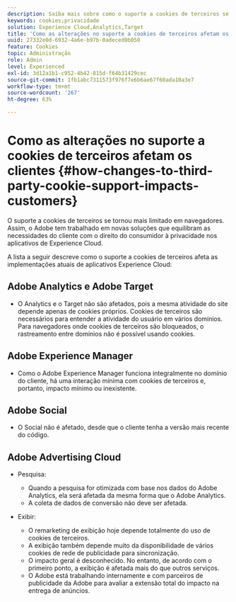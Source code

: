 ```yaml
---
description: Saiba mais sobre como o suporte a cookies de terceiros se tornou cada vez mais limitado nos navegadores.
keywords: cookies;privacidade
solution: Experience Cloud,Analytics,Target
title: 'Como as alterações no suporte a cookies de terceiros afetam os clientes  '
uuid: 27332e0d-6932-4a6e-b97b-0adeced0b050
feature: Cookies
topic: Administração
role: Admin
level: Experienced
exl-id: 3d12a1b1-c952-4b42-815d-f64b31429cec
source-git-commit: 1fb1abc7311573f976f7e6b6ae67f60ada10a3e7
workflow-type: tm+mt
source-wordcount: '267'
ht-degree: 63%

---
```


# Como as alterações no suporte a cookies de terceiros afetam os clientes {#how-changes-to-third-party-cookie-support-impacts-customers}

O suporte a cookies de terceiros se tornou mais limitado em navegadores. Assim, o Adobe tem trabalhado em novas soluções que equilibram as necessidades do cliente com o direito do consumidor à privacidade nos aplicativos de Experience Cloud.

A lista a seguir descreve como o suporte a cookies de terceiros afeta as implementações atuais de aplicativos Experience Cloud:

## Adobe Analytics e Adobe Target

* O Analytics e o Target não são afetados, pois a mesma atividade do site depende apenas de cookies próprios. Cookies de terceiros são necessários para entender a atividade do usuário em vários domínios. Para navegadores onde cookies de terceiros são bloqueados, o rastreamento entre domínios não é possível usando cookies.

## Adobe Experience Manager

* Como o Adobe Experience Manager funciona integralmente no domínio do cliente, há uma interação mínima com cookies de terceiros e, portanto, impacto mínimo ou inexistente.

## Adobe Social

* O Social não é afetado, desde que o cliente tenha a versão mais recente do código.

## Adobe Advertising Cloud

* Pesquisa:

   * Quando a pesquisa for otimizada com base nos dados do Adobe Analytics, ela será afetada da mesma forma que o Adobe Analytics.
   * A coleta de dados de conversão não deve ser afetada.

* Exibir:

   * O remarketing de exibição hoje depende totalmente do uso de cookies de terceiros.
   * A exibição também depende muito da disponibilidade de vários cookies de rede de publicidade para sincronização.
   * O impacto geral é desconhecido. No entanto, de acordo com o primeiro ponto, a exibição é afetada mais do que outros serviços.
   * O Adobe está trabalhando internamente e com parceiros de publicidade da Adobe para avaliar a extensão total do impacto na entrega de anúncios.
